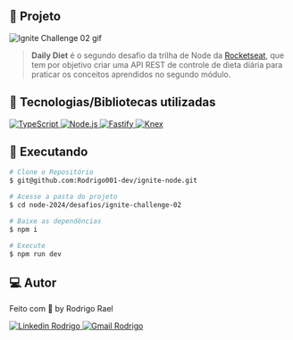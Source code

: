 ## :page_with_curl: Projeto

![Ignite Challenge 02 gif]()

> <b>Daily Diet</b> é o segundo desafio da trilha de Node da [Rocketseat](https://github.com/Rocketseat), que tem por objetivo criar uma API REST de controle de dieta diária para praticar os conceitos aprendidos no segundo módulo.

## 🚀 Tecnologias/Bibliotecas utilizadas

<a href="https://www.typescriptlang.org/" target="_blank"> <img src="https://img.shields.io/badge/-TypeScript-3178C6?style=flat-square&logo=TypeScript&logoColor=white" alt="TypeScript"> </a>
<a href="https://nodejs.org/en/" target="_blank"> <img src="https://img.shields.io/badge/-Node.js-32CD32?style=flat-square&logo=Node.js&logoColor=white" alt="Node.js"> </a>
<a href="https://www.fastify.io/" target="_blank"> <img src="https://img.shields.io/badge/-Fastify-000000?style=flat-square&logo=fastify&logoColor=white" alt="Fastify"> </a>
<a href="https://knexjs.org/" target="_blank"> <img src="https://img.shields.io/badge/-Knex-ff8144?style=flat-square&logo=knex&logoColor=white" alt="Knex"> </a>

## :construction_worker: Executando

```bash
# Clone o Repositório
$ git@github.com:Rodrigo001-dev/ignite-node.git
```

```bash
# Acesse a pasta do projeto
$ cd node-2024/desafios/ignite-challenge-02
```

```bash
# Baixe as dependências
$ npm i
```

```bash
# Execute
$ npm run dev
```

## 💻 Autor

Feito com 💜 by Rodrigo Rael

<a href="https://www.linkedin.com/in/rodrigo-rael-a7a4b51a9/" target="_blank"> <img src="https://img.shields.io/badge/-RodrigoRael-blue?style=flat-square&logo=Linkedin&logoColor=white&link=https" alt="Linkedin Rodrigo"> </a>
<a href="https://img.shields.io/badge/-rodrigorael53@gmail.com-c14438?style=flat-square&logo=Gmail&logoColor=white&link=mailto:rodrigorael53@gmail.com" target="_blank"> <img src="https://img.shields.io/badge/-rodrigorael53@gmail.com-c14438?style=flat-square&logo=Gmail&logoColor=white&link=mailto:rodrigorael53@gmail.com" alt="Gmail Rodrigo"> </a>
